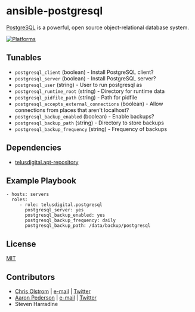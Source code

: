 # ansible-postgresql

[PostgreSQL](http://www.postgresql.org/) is a powerful, open source object-relational database system.

[![Platforms](http://img.shields.io/badge/platforms-ubuntu-lightgrey.svg?style=flat)](#)

Tunables
--------
* `postgresql_client` (boolean) - Install PostgreSQL client?
* `postgresql_server` (boolean) - Install PostgreSQL server?
* `postgresql_user` (string) - User to run postgresql as
* `postgresql_runtime_root` (string) - Directory for runtime data
* `postgresql_pidfile_path` (string) - Path for pidfile
* `postgresql_accepts_external_connections` (boolean) - Allow connections from places that aren't localhost?
* `postgresql_backup_enabled` (boolean) - Enable backups?
* `postgresql_backup_path` (string) - Directory to store backups
* `postgresql_backup_frequency` (string) - Frequency of backups

Dependencies
------------
* [telusdigital.apt-repository](https://github.com/telusdigital/ansible-apt-repository/)

Example Playbook
----------------
    - hosts: servers
      roles:
         - role: telusdigital.postgresql
           postgresql_server: yes
           postgresql_backup_enabled: yes
           postgresql_backup_frequency: daily
           postgresql_backup_path: /data/backup/postgresql

License
-------
[MIT](https://tldrlegal.com/license/mit-license)

Contributors
------------
* [Chris Olstrom](https://colstrom.github.io/) | [e-mail](mailto:chris@olstrom.com) | [Twitter](https://twitter.com/ChrisOlstrom)
* [Aaron Pederson](https://aaronpederson.github.io) | [e-mail](mailto:aaronpederson@gmail.com) | [Twitter](https://twitter.com/GunFuSamurai)
* Steven Harradine
